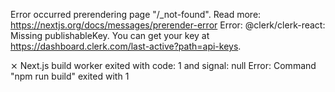 Error occurred prerendering page "/_not-found". Read more: https://nextjs.org/docs/messages/prerender-error
Error: @clerk/clerk-react: Missing publishableKey. You can get your key at https://dashboard.clerk.com/last-active?path=api-keys.
   
 ⨯ Next.js build worker exited with code: 1 and signal: null
Error: Command "npm run build" exited with 1